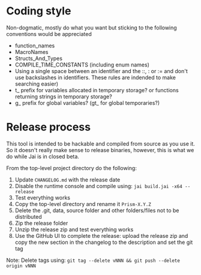 # Coding style

Non-dogmatic, mostly do what you want but sticking to the following conventions would be appreciated

- function_names
- MacroNames
- Structs_And_Types
- COMPILE_TIME_CONSTANTS (including enum names)
- Using a single space between an identifier and the ::, : or := and don't use backslashes in identifiers. These rules are indended to make searching easier)
- t_ prefix for variables allocated in temporary storage? or functions returning strings in temporary storage?
- g_ prefix for global variables? (gt_ for global temporaries?)

# Release process

This tool is intended to be hackable and compiled from source as you use it. So it doesn't really make sense to release binaries, however, this is what we do while Jai is in closed beta.

From the top-level project directory do the following:

1. Update `CHANGELOG.md` with the release date
2. Disable the runtime console and compile using: `jai build.jai -x64 -- release`
3. Test everything works
4. Copy the top-level directory and rename it `Prism-X.Y.Z`
5. Delete the .git, data, source folder and other folders/files not to be distributed
6. Zip the release folder
7. Unzip the release zip and test everything works
8. Use the GitHub UI to complete the release: upload the release zip and copy the new section in the changelog to the description and set the git tag

Note: Delete tags using: `git tag --delete vNNN && git push --delete origin vNNN`